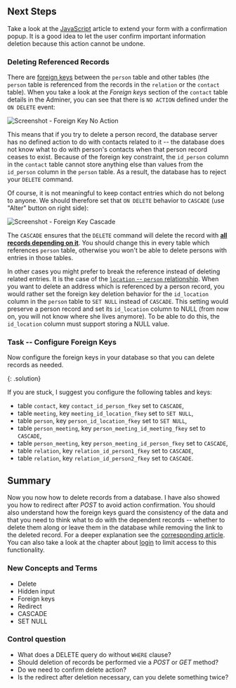 ## Next Steps
Take a look at the [JavaScript](../javascript/#confirm-user-actions)
article to extend your form with a confirmation popup. It is a good idea to let the user confirm
important information deletion because this action cannot be undone.

### Deleting Referenced Records
There are [foreign keys](/articles/database-tech/#foreign-key-constraint) between the `person` table
and other tables (the `person` table is referenced from the records in the `relation` or the `contact` table).
When you take a look at the *Foreign keys* section of the `contact` table details in the Adminer, you can see
that there is `NO ACTION` defined under the `ON DELETE` event:

![Screenshot - Foreign Key No Action](/common/backend-delete/fk1.png)

This means that if you try to delete a person record, the database server has no defined action to do with contacts
related to it -- the database does not know what to do with person's contacts when that person record ceases to exist.
Because of the foreign key constraint, the `id_person` column in the `contact` table cannot store anything else
than values from the `id_person` column in the `person` table. As a result, the database has to reject
your `DELETE` command.

Of course, it is not meaningful to keep contact entries which do not belong to anyone. We should therefore set
that `ON DELETE` behavior to `CASCADE` (use "Alter" button on right side):

![Screenshot - Foreign Key Cascade](/common/backend-delete/fk2.png)

The `CASCADE` ensures that the `DELETE` command will delete the record
with [**all records depending on it**](/articles/database-tech/#integrity-constraints).
You should change this in every table which references `person` table, otherwise you won't be able
to delete persons with entries in those tables.

In other cases you might prefer to break the reference instead of deleting related entries. It is the case
of the [`location` -- `person` relationship](/articles/database-tech/#foreign-key----set-nul-example).
When you want to delete an address which is referenced by a person record, you would rather set the
foreign key deletion behavior for the `id_location` column
in the `person` table to `SET NULL` instead of `CASCADE`. This setting would preserve
a person record and set its `id_location` column to NULL (from now on, you will not know where she lives anymore).
To be able to do this, the `id_location` column must support storing a NULL value.

### Task -- Configure Foreign Keys
Now configure the foreign keys in your database so that you can delete records as needed.

{: .solution}
<div markdown='1'>
If you are stuck, I suggest you configure the following tables and keys:

- table `contact`, key `contact_id_person_fkey` set to `CASCADE`,
- table `meeting`, key `meeting_id_location_fkey` set to `SET NULL`,
- table `person`, key `person_id_location_fkey` set to `SET NULL`,
- table `person_meeting`, key `person_meeting_id_meeting_fkey` set to `CASCADE`,
- table `person_meeting`, key `person_meeting_id_person_fkey` set to `CASCADE`,
- table `relation`, key `relation_id_person1_fkey` set to `CASCADE`,
- table `relation`, key `relation_id_person2_fkey` set to `CASCADE`.
</div>

## Summary
Now you now how to delete records from a database. I have also showed you how to redirect after *POST*
to avoid action confirmation. You should also understand how the foreign keys guard the
consistency of the data and that you need to think what to do with the dependent records -- whether to delete them along
or leave them in the database while removing the link to the deleted record. For a deeper explanation see
the [corresponding article](/articles/database-tech/#integrity-constraints). You can also
take a look at the chapter about [login](../login/) to limit access to this functionality.

### New Concepts and Terms
- Delete
- Hidden input
- Foreign keys
- Redirect
- CASCADE
- SET NULL

### Control question
- What does a DELETE query do without `WHERE` clause?
- Should deletion of records be performed vie a *POST* or *GET* method?
- Do we need to confirm delete action?
- Is the redirect after deletion necessary, can you delete something twice?
